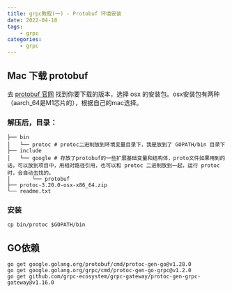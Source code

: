 ```yaml
---
title: grpc教程(一) - Protobuf 环境安装
date: 2022-04-18
tags:
    - grpc
categories:
    - grpc
---
```



## Mac 下载 protobuf
去 [protobuf 官网](https://github.com/protocolbuffers/protobuf/releases) 找到你要下载的版本，选择 osx 的安装包。osx安装包有两种（aarch_64是M1芯片的），根据自己的mac选择。

### 解压后，目录：
```shell
├── bin
│   └── protoc # protoc二进制放到环境变量目录下，我是放到了 GOPATH/bin 目录下
├── include
│   └── google # 存放了protobuf的一些扩展基础变量和结构体，proto文件如果用到的话，可以放到项目中，用相对路径引用，也可以和 protoc 二进制放到一起，运行 protoc 时，会自动去找的。
│       └── protobuf
├── protoc-3.20.0-osx-x86_64.zip
└── readme.txt
```

### 安装
```
cp bin/protoc $GOPATH/bin
```

## GO依赖
```
go get google.golang.org/protobuf/cmd/protoc-gen-go@v1.28.0
go get google.golang.org/grpc/cmd/protoc-gen-go-grpc@v1.2.0
go get github.com/grpc-ecosystem/grpc-gateway/protoc-gen-grpc-gateway@v1.16.0
```

